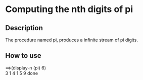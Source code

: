 # Computing the nth digits of pi

## Description
The procedure named pi, produces a infinite stream of pi digits.

## How to use
==>(display-n (pi) 6)
<br>
3 1 4 1 5 9 done
